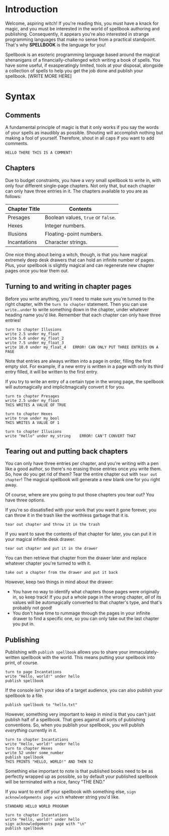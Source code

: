 # Introduction

Welcome, aspiring witch! If you're reading this, you must have a knack for magic, and you must be interested in the world of spellbook authoring and publishing. Consequently, it appears you're also interested in strange programming languages that make no sense from a practical standpoint. That's why **SPELLBOOK** is the language for you!

Spellbook is an esoteric programming language based around the magical shenanigans of a financially-challenged witch writing a book of spells. You have some useful, if exasperatingly limited, tools at your disposal, alongside a collection of spells to help you get the job done and publish your spellbook. [WRITE MORE HERE]

# Syntax

## Comments
A fundamental principle of magic is that it only works if you say the words of your spells as inaudibly as possible. Shouting will accomplish nothing but making a fool of yourself. Therefore, shout in all caps if you want to add comments.

```
HELLO THERE THIS IS A COMMENT!
```

## Chapters
Due to budget constraints, you have a *very* small spellbook to write in, with only four different single-page chapters. Not only that, but each chapter can only have three entries in it. The chapters available to you are as follows:

| Chapter Title | Contents |
| ------------- | -------- |
| Presages | Boolean values, `true` or `false`. |
| Hexes | Integer numbers. |
| Illusions | Floating-point numbers. |
| Incantations | Character strings. |

One nice thing about being a witch, though, is that you have magical extremely deep desk drawers that can hold an infinite number of pages. Plus, your spellbook is slightly magical and can regenerate new chapter pages once you tear them out.

## Turning to and writing in chapter pages

Before you write anything, you'll need to make sure you're turned to the right chapter, with the `turn to chapter` statement. Then you can use `write`...`under` to write something down in the chapter, under whatever heading name you'd like. Remember that each chapter can only have three entries!

```
turn to chapter Illusions
write 2.5 under my_float
write 5.0 under my_float_2
write 7.5 under my_float_3
write 10.0 under my_float_4   ERROR! CAN ONLY PUT THREE ENTRIES ON A PAGE
```

Note that entries are always written into a page in order, filling the first empty slot. For example, if a new entry is written in a page with only its third entry filled, it will be written to the first entry.

If you try to write an entry of a certain type in the wrong page, the spellbook will automagically and implicitmagically convert it for you.

```
turn to chapter Presages
write 2.5 under my_float
THIS WRITES A VALUE OF TRUE

turn to chapter Hexes
write true under my_bool
THIS WRITES A VALUE OF 1

turn to chapter Illusions
write "Hello" under my_string    ERROR! CAN'T CONVERT THAT
```

## Tearing out and putting back chapters

You can only have three entries per chapter, and you're writing with a pen like a good author, so there's no erasing those entries once you write them. So, how do you get rid of them? Tear the entire chapter out with `tear out chapter`! The magical spellbook will generate a new blank one for you right away.

Of course, where are you going to put those chapters you tear out? You have three options.

If you're so dissatisfied with your work that you want it gone forever, you can throw it in the trash like the worthless garbage that it is.

```
tear out chapter and throw it in the trash
```

If you want to save the contents of that chapter for later, you can put it in your magical infinite desk drawer.

```
tear out chapter and put it in the drawer
```

You can then retrieve that chapter from the drawer later and replace whatever chapter you're turned to with it.

```
take out a chapter from the drawer and put it back
```

However, keep two things in mind about the drawer:
- You have no way to identify what chapters those pages were originally in, so keep track! If you put a whole page in the wrong chapter, *all* of its values will be automagically converted to that chapter's type, and that's probably not good!
-  You don't have time to rummage through the pages in your infinite drawer to find a specific one, so you can only take out the last chapter you put in.

## Publishing

Publishing with `publish spellbook` allows you to share your immaculately-written spellbook with the world. This means putting your spellbook into print, of course.

```
turn to page Incantations
write "Hello, world!" under hello
publish spellbook
```

If the console isn't your idea of a target audience, you can also publish your spellbook to a file.

```
publish spellbook to "hello.txt"
```

However, something very important to keep in mind is that you can't just publish half of a spellbook. That goes against all sorts of publishing conventions. So, when you publish your spellbook, you will publish *everything* currently in it.

```
turn to chapter Incantations
write "Hello, world!" under hello
turn to chapter Hexes
write 52 under some_number
publish spellbook
THIS PRINTS "HELLO, WORLD!" AND THEN 52
```

Something else important to note is that published books need to be as perfectly wrapped up as possible, so by default your published spellbook will be terminated with a nice, fancy "THE END."

If you want to end off your spellbook with something else, `sign acknowledgements page with` whatever string you'd like.
```
STANDARD HELLO WORLD PROGRAM

turn to chapter Incantations
write "Hello, world!" under hello
sign acknowledgements page with "\n"
publish spellbook
```